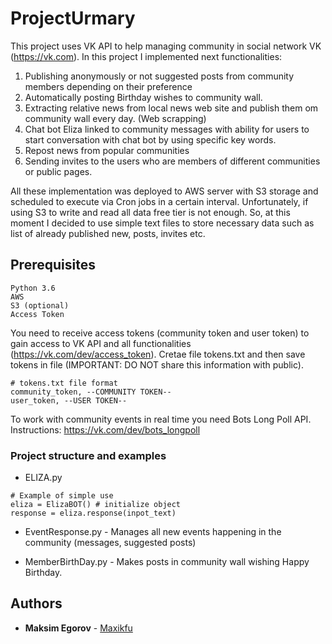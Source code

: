 # ProjectUrmary
This project uses VK API to help managing community in social network VK (https://vk.com). 
In this project I implemented next functionalities:
1)	Publishing anonymously or not suggested posts from community members depending on their preference
2)	Automatically posting Birthday wishes to community wall.
3)	Extracting relative news from local news web site and publish them om community wall every day. (Web scrapping)
4)	Chat bot Eliza linked to community messages with ability for users to start conversation with chat bot by using specific key words.
5)	Repost news from popular communities
6)	Sending invites to the users who are members of different communities or public pages.

All these implementation was deployed to AWS server with S3 storage and scheduled to execute via Cron jobs in a certain interval. Unfortunately, if using S3 to write and read all data free tier is not enough. So, at this moment I decided to use simple text files to store necessary data such as list of already published new, posts, invites etc.  

## Prerequisites
```
Python 3.6
AWS
S3 (optional)
Access Token
```
You need to receive access tokens (community token and user token) to gain access to VK API and all functionalities (https://vk.com/dev/access_token). Cretae file tokens.txt and then save tokens in  file (IMPORTANT: DO NOT share this information with public).
```
# tokens.txt file format
community_token, --COMMUNITY TOKEN--
user_token, --USER TOKEN--
```
To work with community events in real time you need Bots Long Poll API. Instructions: https://vk.com/dev/bots_longpoll

### Project structure and examples
* ELIZA.py
```
# Example of simple use
eliza = ElizaBOT() # initialize object
response = eliza.response(inpot_text)
```
* EventResponse.py -
 Manages all new events happening in the community (messages, suggested posts)
 
 * MemberBirthDay.py - 
 Makes posts in community wall wishing Happy Birthday.
 
 


## Authors
* **Maksim Egorov** - [Maxikfu](https://github.com/Maxikfu)

